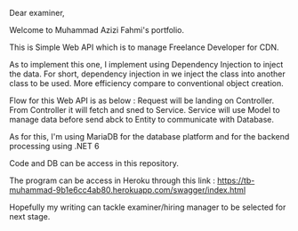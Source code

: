 Dear examiner,

Welcome to Muhammad Azizi Fahmi's portfolio.

This is Simple Web API which is to manage Freelance Developer for CDN.

As to implement this one, I implement using Dependency Injection to inject the data.
For short, dependency injection in we inject the class into another class to be used. 
More efficiency compare to conventional object creation.

Flow for this Web API is as below :
Request will be landing on Controller. From Controller it will fetch and sned to Service. Service will use Model to manage data before send abck to Entity to communicate with Database.

As for this, I'm using MariaDB for the database platform and for the backend processing using .NET 6

Code and DB can be access in this repository.

The program can be access in Heroku through this link : https://tb-muhammad-9b1e6cc4ab80.herokuapp.com/swagger/index.html

Hopefully my writing can tackle examiner/hiring manager to be selected for next stage.
